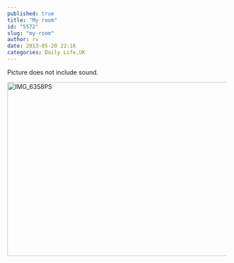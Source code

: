 ```yaml
---
published: true
title: "My room"
id: "5572"
slug: "my-room"
author: rv
date: 2013-05-20 22:16
categories: Daily Life,UK
---
```

Picture does not include sound.

<a href="https://s3.amazonaws.com/cfwblog/uploads/2013/05/IMG_6358PS.jpg"><img class="aligncenter size-large wp-image-5573" alt="IMG_6358PS" src="https://s3.amazonaws.com/cfwblog/uploads/2013/05/IMG_6358PS-600x400.jpg" width="600" height="400" /></a>